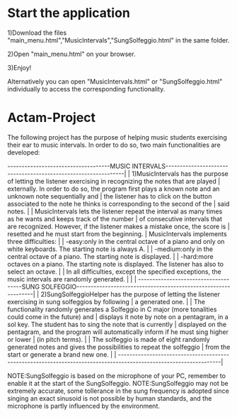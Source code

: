 # Start the application

1)Download the files "main_menu.html","MusicIntervals","SungSolfeggio.html" in the same folder.

2)Open "main_menu.html" on your browser.

3)Enjoy!

Alternatively you can open "MusicIntervals.html" or "SungSolfeggio.html" individually to access the
corresponding functionality.


# Actam-Project

The following project has the purpose of helping music students exercising their ear to music intervals.
In order to do so, two main functionalities are developed:

------------------------------------MUSIC INTERVALS---------------------------------------------------------------|
														  |
1)MusicIntervals has the purpose of letting the listener exercising in recognizing the notes that are played      |
externally. In order to do so, the program first plays a known note and an unknown note sequentially and          |
the listener has to click on the button associated to the note he thinks is corresponding to the second of the    |
said notes.                                                                                                       |
                                                                                                                  |
MusicIntervals lets the listener repeat the interval as many times as he wants and keeps track of the number      |
of consecutive intervals that are recognized. However, if the listener makes a mistake once, the score is         |
resetted and he must start from the beginning.                                                                    |
MusicIntervals implements three difficulties:                                                                     |
                                                                                                                  |
	-easy:only in the central octave of a piano and only on white keyboards. The starting note is always A.   |
                                                                                                                  |
	-medium:only in the central octave of a piano. The starting note is displayed.                            |
                                                                                                                  |
	-hard:more octaves on a piano. The starting note is displayed. The listener has also to select an octave. |
                                                                                                                  |
In all difficulties, except the specified exceptions, the music intervals are randomly generated.                 |
                                                                                                                  |
                                                                                                                  |
-------------------------------------SUNG SOLFEGGIO---------------------------------------------------------------|
                                                                                                                  |
2)SungSolfeggioHelper has the purpose of letting the listener exercising in sung solfeggios by following          |
a generated one.                                                                                                  |
                                                                                                                  |
The functionality randomly generates a Solfeggio in C major (more tonalities could come in the future) and        |
displays it note by note on a pentagram, in a sol key. The student has to sing the note that is currently         |
displayed on the pentagram, and the program will automatically inform if he must sing higher or lower             |
(in pitch terms).                                                                                                 |
                                                                                                                  |
The solfeggio is made of eight randomly generated notes and gives the possibilities to repeat the solfeggio       |
from the start or generate a brand new one.                                                                       |
                                                                                                                  |
------------------------------------------------------------------------------------------------------------------|

NOTE:SungSolfeggio is based on the microphone of your PC, remember to enable it at the start of the SungSolfeggio.
NOTE:SungSolfeggio may not be extremely accurate, some tollerance in the sung frequency is adopted since singing
an exact sinusoid is not possible by human standards, and the microphone is partly influenced by the environment.